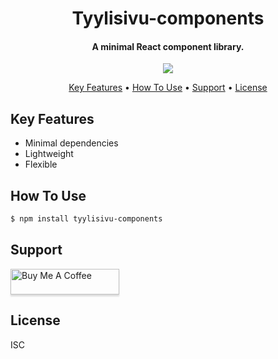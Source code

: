 <h1 align="center">
  Tyylisivu-components
  <br>
</h1>

<h4 align="center">A minimal React component library.</h4>

<p align="center">
    <a href="https://badge.fury.io/js/tyylisivu-components">
        <img src="https://badge.fury.io/js/tyylisivu-components.svg" />
    </a>
</p>

<p align="center">
  <a href="#key-features">Key Features</a> •
  <a href="#how-to-use">How To Use</a> •
  <a href="#support">Support</a> •
  <a href="#license">License</a>
</p>

## Key Features

* Minimal dependencies
* Lightweight
* Flexible


## How To Use

```bash
$ npm install tyylisivu-components
```


## Support

<a href="https://www.buymeacoffee.com/totskuri" target="_blank"><img src="https://www.buymeacoffee.com/assets/img/custom_images/purple_img.png" alt="Buy Me A Coffee" style="height: 41px !important;width: 174px !important;box-shadow: 0px 3px 2px 0px rgba(190, 190, 190, 0.5) !important;-webkit-box-shadow: 0px 3px 2px 0px rgba(190, 190, 190, 0.5) !important;" ></a>


## License

ISC


